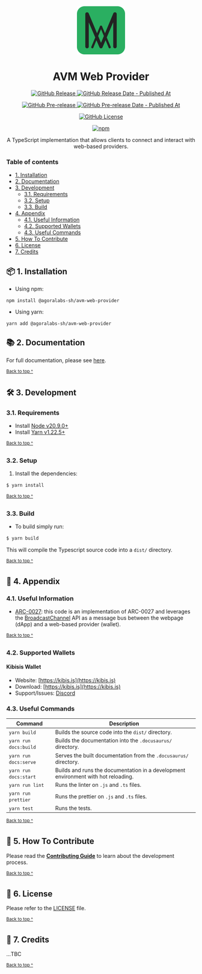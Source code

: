 <p align="center">
  <a href="https://avm-web-provider.agoralabs.sh">
    <img alt="AVM Logo" src="assets/logo@128x128.png" style="padding-top: 15px" height="128" />
  </a>
</p>

<h1 align="center">
  AVM Web Provider
</h1>

<p align="center">
  <a href="https://github.com/agoralabs-sh/avm-web-provider/releases/latest">
    <img alt="GitHub Release" src="https://img.shields.io/github/v/release/agoralabs-sh/avm-web-provider?&logo=github">
  </a>
  <a href="https://github.com/agoralabs-sh/avm-web-provider/releases/latest">
    <img alt="GitHub Release Date - Published At" src="https://img.shields.io/github/release-date/agoralabs-sh/avm-web-provider?logo=github">
  </a>
</p>

<p align="center">
  <a href="https://github.com/agoralabs-sh/avm-web-provider/releases">
    <img alt="GitHub Pre-release" src="https://img.shields.io/github/v/release/agoralabs-sh/avm-web-provider?include_prereleases&label=pre-release&logo=github">
  </a>
  <a href="https://github.com/agoralabs-sh/avm-web-provider/releases">
    <img alt="GitHub Pre-release Date - Published At" src="https://img.shields.io/github/release-date-pre/agoralabs-sh/avm-web-provider?label=pre-release date&logo=github">
  </a>
</p>

<p align="center">
  <a href="https://github.com/agoralabs-sh/avm-web-provider/blob/main/LICENSE">
    <img alt="GitHub License" src="https://img.shields.io/github/license/agoralabs-sh/avm-web-provider">
  </a>
</p>

<p align="center">
  <a href="https://npmjs.com/package/@agoralabs-sh/avm-web-provider" target="_blank">
    <img src="https://img.shields.io/npm/v/@agoralabs-sh/avm-web-provider" alt="npm" />
  </a>
</p>

<p align="center">
  A TypeScript implementation that allows clients to connect and interact with web-based providers.
</p>

### Table of contents

* [1. Installation](#-1-installation)
* [2. Documentation](#-2-documentation)
* [3. Development](#-3-development)
  * [3.1. Requirements](#31-requirements)
  * [3.2. Setup](#32-setup)
  * [3.3. Build](#33-build)
* [4. Appendix](#-4-appendix)
  * [4.1. Useful Information](#41-useful-information)
  * [4.2. Supported Wallets](#42-supported-wallets)
  * [4.3. Useful Commands](#43-useful-commands)
* [5. How To Contribute](#-5-how-to-contribute)
* [6. License](#-6-license)
* [7. Credits](#-7-credits)

## 📦 1. Installation

* Using npm:
```shell
npm install @agoralabs-sh/avm-web-provider
```

* Using yarn:
```shell
yarn add @agoralabs-sh/avm-web-provider
```

## 📚 2. Documentation

For full documentation, please see [here][documentation].

<sup>[Back to top ^][table-of-contents]</sup>

## 🛠 3. Development

### 3.1. Requirements

* Install [Node v20.9.0+][node]
* Install [Yarn v1.22.5+][yarn]

<sup>[Back to top ^][table-of-contents]</sup>

### 3.2. Setup

1. Install the dependencies:
```bash
$ yarn install
```

<sup>[Back to top ^][table-of-contents]</sup>

### 3.3. Build

* To build simply run:
```bash
$ yarn build
```

This will compile the Typescript source code into a `dist/` directory.

<sup>[Back to top ^][table-of-contents]</sup>

## 📑 4. Appendix

### 4.1. Useful Information

* [ARC-0027][arc-0027]: this code is an implementation of ARC-0027 and leverages the [BroadcastChannel][boradcastchannel] API as a message bus between the webpage (dApp) and a web-based provider (wallet).

<sup>[Back to top ^][table-of-contents]</sup>

### 4.2. Supported Wallets

#### Kibisis Wallet

* Website: [https://kibis.is](https://kibis.is)
* Download: [https://kibis.is](https://kibis.is)
* Support/Issues: [Discord](https://discord.com/channels/1055863853633785857/1181252381816655952)


### 4.3. Useful Commands

| Command               | Description                                                                        |
|-----------------------|------------------------------------------------------------------------------------|
| `yarn build`          | Builds the source code into the `dist/` directory.                                 |
| `yarn run docs:build` | Builds the documentation into the `.docusaurus/` directory.                        |
| `yarn run docs:serve` | Serves the built documentation from the `.docusaurus/` directory.                  |
| `yarn run docs:start` | Builds and runs the documentation in a development environment with hot reloading. |
| `yarn run lint`       | Runs the linter on `.js` and `.ts` files.                                          |
| `yarn run prettier`   | Runs the prettier on `.js` and `.ts` files.                                        |
| `yarn test`           | Runs the tests.                                                                    |

<sup>[Back to top ^][table-of-contents]</sup>

## 👏 5. How To Contribute

Please read the [**Contributing Guide**][contribute] to learn about the development process.

<sup>[Back to top ^][table-of-contents]</sup>

## 📄 6. License

Please refer to the [LICENSE][license] file.

<sup>[Back to top ^][table-of-contents]</sup>

## 🎉 7. Credits

...TBC

<sup>[Back to top ^][table-of-contents]</sup>

<!-- Links -->
[arc-0027]: https://github.com/algorandfoundation/ARCs/blob/main/ARCs/arc-0027.md
[boradcastchannel]: https://developer.mozilla.org/en-US/docs/Web/API/Broadcast_Channel_API
[contribute]: ./CONTRIBUTING.md
[documentation]: https://avm-web-provider.agoralabs.sh
[license]: ./LICENSE
[node]: https://nodejs.org/en/
[table-of-contents]: #table-of-contents
[yarn]: https://yarnpkg.com/
